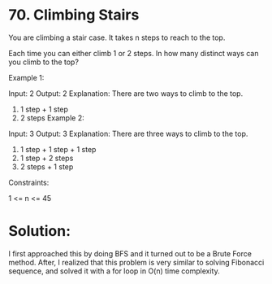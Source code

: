 # 70. Climbing Stairs

You are climbing a stair case. It takes n steps to reach to the top.

Each time you can either climb 1 or 2 steps. In how many distinct ways can you climb to the top?

Example 1:

Input: 2
Output: 2
Explanation: There are two ways to climb to the top.

1. 1 step + 1 step
2. 2 steps
   Example 2:

Input: 3
Output: 3
Explanation: There are three ways to climb to the top.

1. 1 step + 1 step + 1 step
2. 1 step + 2 steps
3. 2 steps + 1 step

Constraints:

1 <= n <= 45

# Solution:

I first approached this by doing BFS and it turned out to be a Brute Force method. After, I realized that this problem is very similar to solving Fibonacci sequence, and solved it with a for loop in O(n) time complexity.
